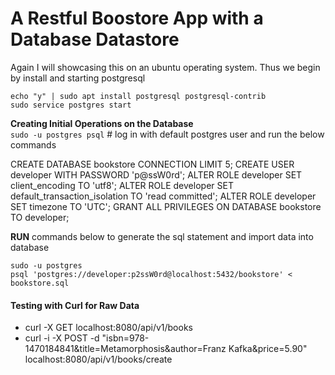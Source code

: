 # A Restful Boostore App with a Database Datastore

Again I will showcasing this on an ubuntu operating system. Thus we begin by install and starting postgresql

`echo "y" | sudo apt install postgresql postgresql-contrib`  
`sudo service postgres start`

**Creating Initial Operations on the Database**  
`sudo -u postgres psql` # log in with default postgres user and run the below commands

CREATE DATABASE bookstore CONNECTION LIMIT 5;
CREATE USER developer WITH PASSWORD 'p@ssW0rd';
ALTER ROLE developer SET client_encoding TO 'utf8';
ALTER ROLE developer SET default_transaction_isolation TO 'read committed';
ALTER ROLE developer  SET timezone TO 'UTC';
GRANT ALL PRIVILEGES ON DATABASE bookstore TO developer;

**RUN** commands below to generate the sql statement and import data into database  

`sudo -u postgres`  
`psql 'postgres://developer:p2ssW0rd@localhost:5432/bookstore' < bookstore.sql`


#### Testing with Curl for Raw Data   

- curl -X GET localhost:8080/api/v1/books
-	curl -i -X POST -d "isbn=978-1470184841&title=Metamorphosis&author=Franz Kafka&price=5.90" localhost:8080/api/v1/books/create
